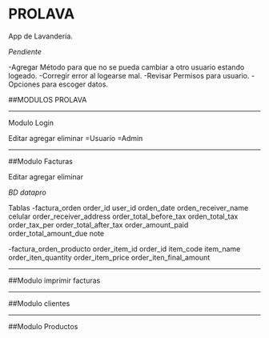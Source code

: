 # PROLAVA
App de Lavandería. 



_Pendiente_

-Agregar Método para que no se pueda cambiar a otro usuario estando logeado.
-Corregir error al logearse mal.
-Revisar Permisos para usuario.
-Opciones para escoger datos. 

##MODULOS PROLAVA
_____________________________________________

Modulo Login

Editar agregar eliminar
=Usuario
=Admin

_____________________________________________

##Modulo Facturas

Editar agregar eliminar

_BD datapro_

Tablas
-factura_orden
    order_id
    user_id
    orden_date
    orden_receiver_name
    celular
    order_receiver_address
    order_total_before_tax
    orden_total_tax
    order_tax_per
    order_total_after_tax
    order_amount_paid
    order_total_amount_due
    note

-factura_orden_producto
    order_item_id
    order_id
    item_code
    item_name
    order_iten_quantity
    order_item_price
    order_iten_final_amount

_____________________________________________

##Modulo imprimir facturas

_____________________________________________

##Modulo clientes

_____________________________________________


##Modulo Productos

